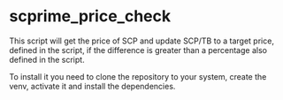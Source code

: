 # scprime_price_check

This script will get the price of SCP and update SCP/TB to a target price, defined in the script, if the difference is greater than a percentage also defined in the script.

To install it you need to clone the repository to your system, create the venv, activate it and install the dependencies.
